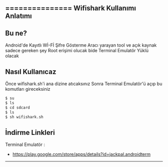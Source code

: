 
===============
Wifishark Kullanımı Anlatımı
----------


Bu ne?
----------
Android'de Kayıtlı Wİ-Fİ Şifre Gösterme Aracı yarayan tool ve açık kaynak sadece gereken şey Root erişimi olucak bide Terminal Emulatör Yüklü olacak

Nasıl Kullanıcaz
-------
Önce wifishark.sh'i ana dizine atıcaksınız 
Sonra Terminal Emulatör'ü açıp bu komutları gireceksiniz

```bash
$ su
$ ls
$ cd sdcard
$ ls
$ sh wifishark.sh
```

İndirme Linkleri
--------
Terminal Emulatör :
+ https://play.google.com/store/apps/details?id=jackpal.androidterm
--------

